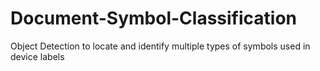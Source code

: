 # Document-Symbol-Classification
Object Detection to locate and identify multiple types of symbols used in device labels
